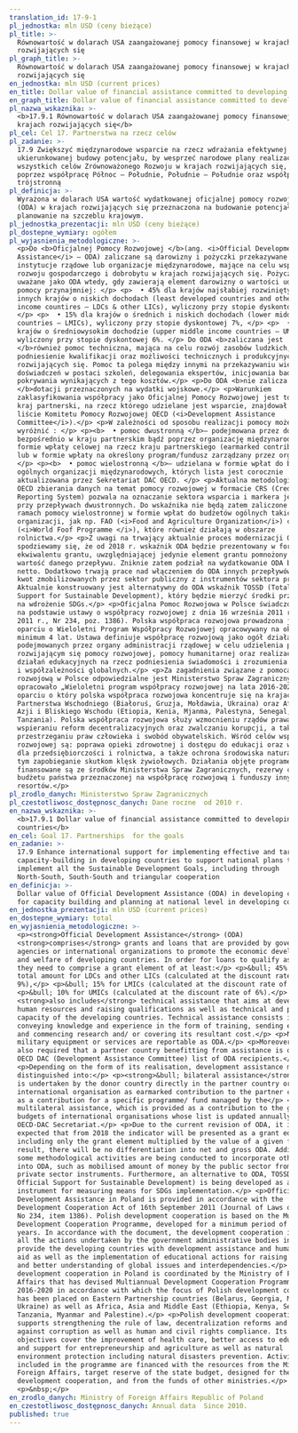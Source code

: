 ```yaml
---
translation_id: 17-9-1
pl_jednostka: mln USD (ceny bieżące)
pl_title: >-
  Równowartość w dolarach USA zaangażowanej pomocy finansowej w krajach
  rozwijających się
pl_graph_title: >-
  Równowartość w dolarach USA zaangażowanej pomocy finansowej w krajach
  rozwijających się
en_jednostka: mln USD (current prices)
en_title: Dollar value of financial assistance committed to developing countries
en_graph_title: Dollar value of financial assistance committed to developing countries
pl_nazwa_wskaznika: >-
  <b>17.9.1 Równowartość w dolarach USA zaangażowanej pomocy finansowej w
  krajach rozwijających się</b>
pl_cel: Cel 17. Partnerstwa na rzecz celów
pl_zadanie: >-
  17.9 Zwiększyć międzynarodowe wsparcie na rzecz wdrażania efektywnej i
  ukierunkowanej budowy potencjału, by wesprzeć narodowe plany realizacji
  wszystkich celów Zrównoważonego Rozwoju w krajach rozwijających się, w tym
  poprzez współpracę Północ – Południe, Południe – Południe oraz współpracę
  trójstronną
pl_definicja: >-
  Wyrażona w dolarach USA wartość wydatkowanej oficjalnej pomocy rozwojowej
  (ODA) w krajach rozwijających się przeznaczona na budowanie potencjału i
  planowanie na szczeblu krajowym.
pl_jednostka_prezentacji: mln USD (ceny bieżące)
pl_dostepne_wymiary: ogółem
pl_wyjasnienia_metodologiczne: >-
  <p>Do <b>Oficjalnej Pomocy Rozwojowej </b>(ang. <i>Official Development
  Assistance</i> – ODA) zaliczane są darowizny i pożyczki przekazywane przez
  instytucje rządowe lub organizacje międzynarodowe, mające na celu wsparcie
  rozwoju gospodarczego i dobrobytu w krajach rozwijających się. Pożyczki są
  uważane jako ODA wtedy, gdy zawierają element darowizny o wartości udzielanej
  pomocy przynajmniej: </p> <p>  • 45% dla krajów najsłabiej rozwiniętych i
  innych krajów o niskich dochodach (least developed countries and other low
  income countires – LDCs & other LICs), wyliczony przy stopie dyskontowej 9%,
  </p> <p>  • 15% dla krajów o średnich i niskich dochodach (lower middle income
  countries – LMICs), wyliczony przy stopie dyskontowej 7%, </p> <p>  • 10% dla
  krajów o średniowysokim dochodzie (upper middle income countries – UMICs),
  wyliczony przy stopie dyskontowej 6%. </p> Do ODA <b>zaliczana jest
  </b>również pomoc techniczna, mająca na celu rozwój zasobów ludzkich,
  podniesienie kwalifikacji oraz możliwości technicznych i produkcyjnych krajów
  rozwijających się. Pomoc ta polega między innymi na przekazywaniu wiedzy i
  doświadczeń w postaci szkoleń, delegowania ekspertów, inicjowania badań i/lub
  pokrywania wynikających z tego kosztów.</p> <p>Do ODA <b>nie zalicza się
  </b>dotacji przeznaczonych na wydatki wojskowe.</p> <p>Warunkiem
  zaklasyfikowania współpracy jako Oficjalnej Pomocy Rozwojowej jest to, aby
  kraj partnerski, na rzecz którego udzielane jest wsparcie, znajdował się na
  liście Komitetu Pomocy Rozwojowej OECD (<i>Development Assistance
  Committee</i>).</p> <p>W zależności od sposobu realizacji pomocy możemy
  wyróżnić : </p> <p><b>  • pomoc dwustronną </b>– podejmowana przez donatora
  bezpośrednio w kraju partnerskim bądź poprzez organizację międzynarodową w
  formie wpłaty celowej na rzecz kraju partnerskiego (earmarked contribution)
  lub w formie wpłaty na określony program/fundusz zarządzany przez organizację,
  </p> <p><b>  • pomoc wielostronną </b>– udzielana w formie wpłat do budżetów
  ogólnych organizacji międzynarodowych, których lista jest corocznie
  aktualizowana przez Sekretariat DAC OECD. </p> <p>Aktualna metodologia DAC
  OECD zbierania danych na temat pomocy rozwojowej w formacie CRS (Creditor
  Reporting System) pozwala na oznaczanie sektora wsparcia i markera jedynie
  przy przepływach dwustronnych. Do wskaźnika nie będą zatem zaliczone wydatki w
  ramach pomocy wielostronnej w formie wpłat do budżetów ogólnych takich
  organizacji, jak np. FAO (<i>Food and Agriculture Organization</i>) czy WFP
  (<i>World Foof Programme </i>), które również działają w obszarze
  rolnictwa.</p> <p>Z uwagi na trwający aktualnie proces modernizacji ODA
  spodziewamy się, że od 2018 r. wskaźnik ODA będzie prezentowany w formie
  ekwiwalentu grantu, uwzględniającej jedynie element grantu pomnożony przez
  wartość danego przepływu. Zniknie zatem podział na wydatkowanie ODA brutto i
  netto. Dodatkowo trwają prace nad włączeniem do ODA innych przepływów, np.
  kwot zmobilizowanych przez sektor publiczny z instrumentów sektora prywatnego.
  Aktualnie konstruowany jest alternatywny do ODA wskaźnik TOSSD (Total Oficial
  Support for Sustainable Development), który będzie mierzyć środki przeznaczane
  na wdrożenie SDGs.</p> <p>Oficjalna Pomoc Rozwojowa w Polsce świadczona jest
  na podstawie ustawy o współpracy rozwojowej z dnia 16 września 2011 r. (Dz.U.
  2011 r., Nr 234, poz. 1386). Polska współpraca rozwojowa prowadzona jest w
  oparciu o Wieloletni Program Współpracy Rozwojowej opracowywany na okres
  minimum 4 lat. Ustawa definiuje współpracę rozwojową jako ogół działań
  podejmowanych przez organy administracji rządowej w celu udzielenia państwom
  rozwijającym się pomocy rozwojowej, pomocy humanitarnej oraz realizację
  działań edukacyjnych na rzecz podniesienia świadomości i zrozumienia problemów
  i współzależności globalnych.</p> <p>Za zagadnienia związane z pomocą
  rozwojową w Polsce odpowiedzialne jest Ministerstwo Spraw Zagranicznych, które
  opracowało „Wieloletni program współpracy rozwojowej na lata 2016-2020, w
  oparciu o który polska współpraca rozwojowa koncentruje się na krajach
  Partnerstwa Wschodniego (Białoruś, Gruzja, Mołdawia, Ukraina) oraz Afryki,
  Azji i Bliskiego Wschodu (Etiopia, Kenia, Mjanma, Palestyna, Senegal,
  Tanzania). Polska współpraca rozwojowa służy wzmocnieniu rządów prawa i
  wspieraniu reform decentralizacyjnych oraz zwalczaniu korupcji, a także
  przestrzeganiu praw człowieka i swobód obywatelskich. Wśród celów współpracy
  rozwojowej są: poprawa opieki zdrowotnej i dostępu do edukacji oraz wsparcie
  dla przedsiębiorczości i rolnictwa, a także ochrona środowiska naturalnego, w
  tym zapobieganie skutkom klęsk żywiołowych. Działania objęte programem
  finansowane są ze środków Ministerstwa Spraw Zagranicznych, rezerwy celowej
  budżetu państwa przeznaczonej na współpracę rozwojową i funduszy innych
  resortów.</p>
pl_zrodlo_danych: Ministerstwo Spraw Zagranicznych
pl_czestotliwosc_dostępnosc_danych: Dane roczne  od 2010 r.
en_nazwa_wskaznika: >-
  <b>17.9.1 Dollar value of financial assistance committed to developing
  countries</b>
en_cel: Goal 17. Partnerships  for the goals
en_zadanie: >-
  17.9 Enhance international support for implementing effective and targeted
  capacity-building in developing countries to support national plans to
  implement all the Sustainable Development Goals, including through
  North-South, South-South and triangular cooperation
en_definicja: >-
  Dollar value of Official Development Assistance (ODA) in developing countries
  for capacity building and planning at national level in developing countries.
en_jednostka_prezentacji: mln USD (current prices)
en_dostepne_wymiary: total
en_wyjasnienia_metodologiczne: >-
  <p><strong>Official Development Assistance</strong> (ODA)
  <strong>comprises</strong> grants and loans that are provided by government
  agencies or international organizations to promote the economic development
  and welfare of developing countries. In order for loans to qualify as ODA,
  they need to comprise a grant element of at least:</p> <p>&bull; 45% of the
  total amount for LDCs and other LICs (calculated at the discount rate of
  9%),</p> <p>&bull; 15% for LMICs (calculated at the discount rate of 7%),</p>
  <p>&bull; 10% for UMICs (calculated at the discount rate of 6%).</p> <p>ODA
  <strong>also includes</strong> technical assistance that aims at developing
  human resources and raising qualifications as well as technical and productive
  capacity of the developing countries. Technical assistance consists in, i. a.,
  conveying knowledge and experience in the form of training, sending experts
  and commencing research and/ or covering its resultant cost.</p> <p>No
  military equipment or services are reportable as ODA.</p> <p>Moreover, it is
  also required that a partner country benefitting from assistance is on the
  OECD DAC (Development Assistance Committee) list of ODA recipients.</p>
  <p>Depending on the form of its realisation, development assistance might be
  distinguished into:</p> <p><strong>&bull; bilateral assistance</strong> which
  is undertaken by the donor country directly in the partner country or by an
  international organisation as earmarked contribution to the partner country or
  as a contribution for a specific programme/ fund managed by the</p> <p>&bull;
  multilateral assistance, which is provided as a contribution to the general
  budgets of international organisations whose list is updated annually by the
  OECD-DAC Secretariat.</p> <p>Due to the current revision of ODA, it is
  expected that from 2018 the indicator will be presented as a grant equivalent
  including only the grant element multiplied by the value of a given flow. As a
  result, there will be no differentiation into net and gross ODA. Additionally,
  some methodological activities are being conducted to incorporate other flows
  into ODA, such as mobilised amount of money by the public sector from the
  private sector instruments. Furthermore, an alternative to ODA, TOSSD (Total
  Official Support for Sustainable Development) is being developed as an
  instrument for measuring means for SDGs implementation.</p> <p>Official
  Development Assistance in Poland is provided in accordance with the
  Development Cooperation Act of 16th September 2011 (Journal of Laws of 2011,
  No 234, item 1386). Polish development cooperation is based on the Multiannual
  Development Cooperation Programme, developed for a minimum period of four
  years. In accordance with the document, the development cooperation includes
  all the actions undertaken by the government administrative bodies in order to
  provide the developing countries with development assistance and humanitarian
  aid as well as the implementation of educational actions for raising awareness
  and better understanding of global issues and interdependencies.</p> <p>The
  development cooperation in Poland is coordinated by the Ministry of Foreign
  Affairs that has devised Multiannual Development Cooperation Programme for
  2016-2020 in accordance with which the focus of Polish development cooperation
  has been placed on Eastern Partnership countries (Belarus, Georgia, Moldova,
  Ukraine) as well as Africa, Asia and Middle East (Ethiopia, Kenya, Senegal and
  Tanzania, Myanmar and Palestine).</p> <p>Polish development cooperation
  supports strengthening the rule of law, decentralization reforms and combat
  against corruption as well as human and civil rights compliance. Its main
  objectives cover the improvement of health care, better access to education
  and support for entrepreneurship and agriculture as well as natural
  environment protection including natural disasters prevention. Activities
  included in the programme are financed with the resources from the Ministry of
  Foreign Affairs, target reserve of the state budget, designed for the
  development cooperation, and from the funds of other ministries.</p>
  <p>&nbsp;</p>
en_zrodlo_danych: Ministry of Foreign Affairs Republic of Poland
en_czestotliwosc_dostępnosc_danych: Annual data  Since 2010.
published: true
---
```

